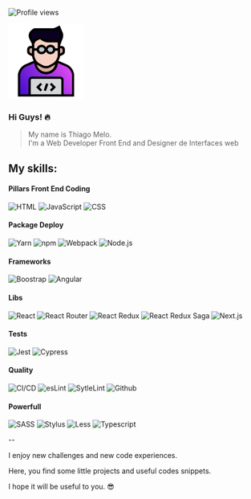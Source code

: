 ![Profile views](https://gpvc.arturio.dev/tjmelo)

<img src="https://github.com/tjmelo/tjmelo/blob/main/images/tmwd.svg" width="150" />

### Hi Guys! 🔥

> My name is Thiago Melo. <br />
> I'm a Web Developer Front End and Designer de Interfaces web

**My skills:**
---

#### Pillars Front End Coding

![HTML](https://img.shields.io/badge/HTML-gray?style=flat&logo=html5)
![JavaScript](https://img.shields.io/badge/JavaScript-gray?style=flat&logo=javascript)
![CSS](https://img.shields.io/badge/CSS-gray?style=flat&logo=CSS3)

#### Package Deploy

![Yarn](https://img.shields.io/badge/Yarn-gray?style=flat&logo=Yarn)
![npm](https://img.shields.io/badge/npm-gray?style=flat&logo=npm)
![Webpack](https://img.shields.io/badge/Webpack-gray?style=flat&logo=Webpack)
![Node.js](https://img.shields.io/badge/Node.js-gray?style=flat&logo=Node.js)

#### Frameworks

![Boostrap](https://img.shields.io/badge/Bootstrap-gray?style=flat&logo=Bootstrap)
![Angular](https://img.shields.io/badge/Angular-gray?style=flat&logo=Angular)

#### Libs

![React](https://img.shields.io/badge/React-gray?style=flat&logo=React)
![React Router](https://img.shields.io/badge/ReactRouter-gray?style=flat&logo=React-Router)
![React Redux](https://img.shields.io/badge/Redux-gray?style=flat&logo=Redux)
![React Redux Saga](https://img.shields.io/badge/ReduxSaga-gray?style=flat&logo=Redux-Saga)
![Next.js](https://img.shields.io/badge/Next.js-gray?style=flat&logo=Next.js)

#### Tests

![Jest](https://img.shields.io/badge/Jest-gray?style=flat&logo=Jest)
![Cypress](https://img.shields.io/badge/Cypress-gray?style=flat&logo=Cypress)

#### Quality

![CI/CD](https://img.shields.io/badge/CircleCI-gray?style=flat&logo=CircleCI)
![esLint](https://img.shields.io/badge/ESLint-gray?style=flat&logo=ESLint)
![SytleLint](https://img.shields.io/badge/stylelint-gray?style=flat&logo=stylelint)
![Github](https://img.shields.io/badge/GitHub-gray?style=flat&logo=GitHub)

#### Powerfull

![SASS](https://img.shields.io/badge/Sass-gray?style=flat&logo=Sass)
![Stylus](https://img.shields.io/badge/Stylus-gray?style=flat&logo=Stylus)
![Less](https://img.shields.io/badge/Less-gray?style=flat&logo=Less)
![Typescript](https://img.shields.io/badge/TypeScript-gray?style=flat&logo=TypeScript)

--

I enjoy new challenges and new code experiences.

Here, you find some little projects and useful codes snippets.

I hope it will be useful to you. :sunglasses:
